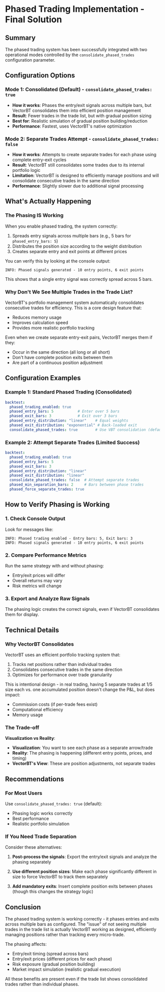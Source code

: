 # Phased Trading Implementation - Final Solution

## Summary

The phased trading system has been successfully integrated with two operational modes controlled by the `consolidate_phased_trades` configuration parameter.

## Configuration Options

### Mode 1: Consolidated (Default) - `consolidate_phased_trades: true`
- **How it works**: Phases the entry/exit signals across multiple bars, but VectorBT consolidates them into efficient position management
- **Result**: Fewer trades in the trade list, but with gradual position sizing
- **Best for**: Realistic simulation of gradual position building/reduction
- **Performance**: Fastest, uses VectorBT's native optimization

### Mode 2: Separate Trades Attempt - `consolidate_phased_trades: false`  
- **How it works**: Attempts to create separate trades for each phase using complete entry-exit cycles
- **Result**: VectorBT still consolidates some trades due to its internal portfolio logic
- **Limitation**: VectorBT is designed to efficiently manage positions and will consolidate consecutive trades in the same direction
- **Performance**: Slightly slower due to additional signal processing

## What's Actually Happening

### The Phasing IS Working
When you enable phased trading, the system correctly:
1. Spreads entry signals across multiple bars (e.g., 5 bars for `phased_entry_bars: 5`)
2. Distributes the position size according to the weight distribution
3. Creates separate entry and exit points at different prices

You can verify this by looking at the console output:
```
INFO: Phased signals generated - 10 entry points, 6 exit points
```
This shows that a single entry signal was correctly spread across 5 bars.

### Why Don't We See Multiple Trades in the Trade List?

VectorBT's portfolio management system automatically consolidates consecutive trades for efficiency. This is a core design feature that:
- Reduces memory usage
- Improves calculation speed
- Provides more realistic portfolio tracking

Even when we create separate entry-exit pairs, VectorBT merges them if they:
- Occur in the same direction (all long or all short)
- Don't have complete position exits between them
- Are part of a continuous position adjustment

## Configuration Examples

### Example 1: Standard Phased Trading (Consolidated)
```yaml
backtest:
  phased_trading_enabled: true
  phased_entry_bars: 5           # Enter over 5 bars
  phased_exit_bars: 3            # Exit over 3 bars
  phased_entry_distribution: "linear"    # Equal weights
  phased_exit_distribution: "exponential" # Back-loaded exit
  consolidate_phased_trades: true        # Use VBT consolidation (default)
```

### Example 2: Attempt Separate Trades (Limited Success)
```yaml
backtest:
  phased_trading_enabled: true
  phased_entry_bars: 5
  phased_exit_bars: 3
  phased_entry_distribution: "linear"
  phased_exit_distribution: "linear"
  consolidate_phased_trades: false  # Attempt separate trades
  phased_min_separation_bars: 2     # Bars between phase trades
  phased_force_separate_trades: true
```

## How to Verify Phasing is Working

### 1. Check Console Output
Look for messages like:
```
INFO: Phased trading enabled - Entry bars: 5, Exit bars: 3
INFO: Phased signals generated - 10 entry points, 6 exit points
```

### 2. Compare Performance Metrics
Run the same strategy with and without phasing:
- Entry/exit prices will differ
- Overall returns may vary
- Risk metrics will change

### 3. Export and Analyze Raw Signals
The phasing logic creates the correct signals, even if VectorBT consolidates them for display.

## Technical Details

### Why VectorBT Consolidates

VectorBT uses an efficient portfolio tracking system that:
1. Tracks net positions rather than individual trades
2. Consolidates consecutive trades in the same direction
3. Optimizes for performance over trade granularity

This is intentional design - in real trading, having 5 separate trades at 1/5 size each vs. one accumulated position doesn't change the P&L, but does impact:
- Commission costs (if per-trade fees exist)
- Computational efficiency
- Memory usage

### The Trade-off

**Visualization vs Reality**:
- **Visualization**: You want to see each phase as a separate arrow/trade
- **Reality**: The phasing is happening (different entry points, prices, and timing)
- **VectorBT's View**: These are position adjustments, not separate trades

## Recommendations

### For Most Users
Use `consolidate_phased_trades: true` (default):
- Phasing logic works correctly
- Best performance
- Realistic portfolio simulation

### If You Need Trade Separation
Consider these alternatives:

1. **Post-process the signals**: Export the entry/exit signals and analyze the phasing separately

2. **Use different position sizes**: Make each phase significantly different in size to force VectorBT to track them separately

3. **Add mandatory exits**: Insert complete position exits between phases (though this changes the strategy logic)

## Conclusion

The phased trading system is working correctly - it phases entries and exits across multiple bars as configured. The "issue" of not seeing multiple trades in the trade list is actually VectorBT working as designed, efficiently managing positions rather than tracking every micro-trade.

The phasing affects:
- Entry/exit timing (spread across bars)
- Entry/exit prices (different prices for each phase)
- Risk exposure (gradual position building)
- Market impact simulation (realistic gradual execution)

All these benefits are present even if the trade list shows consolidated trades rather than individual phases.